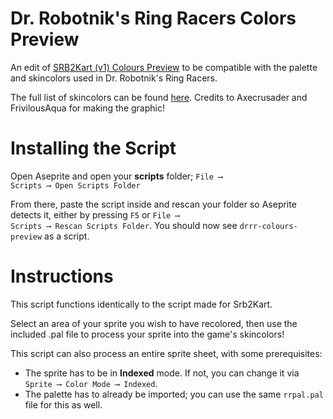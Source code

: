 # <b>Dr. Robotnik's Ring Racers Colors Preview</b>

An edit of [SRB2Kart (v1) Colours Preview](https://github.com/Koolwad/srb2kart-colours-preview) to be compatible with the palette and skincolors used in Dr. Robotnik's Ring Racers.

The full list of skincolors can be found [here](https://imgur.com/XxutE72). Credits to Axecrusader and FrivilousAqua for making the graphic!

# Installing the Script

Open Aseprite and open your <b>scripts</b> folder; <code>File ⟶ Scripts ⟶ Open Scripts Folder</code> 

From there, paste the script inside and rescan your folder so Aseprite detects it, either by pressing <code>F5</code> or <code>File ⟶ Scripts ⟶ Rescan Scripts Folder</code>. You should now see <code>drrr-colours-preview</code> as a script.

# Instructions

This script functions identically to the script made for Srb2Kart.

Select an area of your sprite you wish to have recolored, then use the included .pal file to process your sprite into the game's skincolors!

This script can also process an entire sprite sheet, with some prerequisites:

* The sprite has to be in <b>Indexed</b> mode. If not, you can change it via <code>Sprite ⟶ Color Mode ⟶ Indexed</code>.
* The palette has to already be imported; you can use the same <code>rrpal.pal</code> file for this as well.
